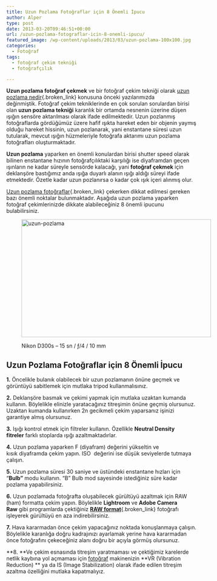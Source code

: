 ```yaml
---
title: Uzun Pozlama Fotoğraflar için 8 Önemli İpucu
author: Alper
type: post
date: 2013-03-20T09:46:51+00:00
url: /uzun-pozlama-fotograflar-icin-8-onemli-ipucu/
featured_image: /wp-content/uploads/2013/03/uzun-pozlama-100x100.jpg
categories:
  - Fotoğraf
tags:
  - fotoğraf çekim tekniği
  - fotoğrafçılık

---
```

**Uzun pozlama fotoğraf çekmek** ve bir fotoğraf çekim tekniği olarak [uzun pozlama nedir][1]{.broken_link} konusuna önceki yazılarımızda değinmiştik. Fotoğraf çekim tekniklerinde en çok sorulan sorulardan birisi olan **uzun pozlama tekniği** karanlık bir ortamda nesnenin üzerine düşen ışığın sensöre aktarılması olarak ifade edilmektedir. Uzun pozlanmış fotoğraflarda gördüğümüz üzere hafif ışıkta hareket eden bir objenin yaymış olduğu hareket hissinin, uzun pozlanarak, yani enstantane süresi uzun tutularak, mevcut ışığın hüzmeleriyle fotoğrafa aktarımı uzun pozlama fotoğrafları oluşturmaktadır.

**Uzun pozlama** yaparken en önemli konulardan birisi shutter speed olarak bilinen enstantane hızının fotoğrafçılıktaki karşılığı ise diyaframdan geçen ışınların ne kadar süreyle sensörde kalacağı, yani **fotoğraf çekmek** için deklanşöre bastığımız anda ışığa duyarlı alanın ışığı aldığı süreyi ifade etmektedir. Özetle kadar uzun pozlanırsa o kadar çok ışık içeri alınmış olur.

[Uzun pozlama fotoğraflar][2]{.broken_link} çekerken dikkat edilmesi gereken bazı önemli noktalar bulunmaktadır. Aşağıda uzun pozlama yaparken fotoğraf çekimlerinizde dikkate alabileceğiniz 8 önemli ipucunu bulabilirsiniz.<figure id="attachment_13581" aria-describedby="caption-attachment-13581" style="width: 500px" class="wp-caption aligncenter">

<img class="size-full wp-image-13581" alt="uzun-pozlama" src="https://www.murekkep.org/wp-content/uploads/2013/03/uzun-pozlama.jpg" width="500" height="311" srcset="https://www.murekkep.org/wp-content/uploads/2013/03/uzun-pozlama.jpg 500w, https://www.murekkep.org/wp-content/uploads/2013/03/uzun-pozlama-400x248.jpg 400w, https://www.murekkep.org/wp-content/uploads/2013/03/uzun-pozlama-50x31.jpg 50w, https://www.murekkep.org/wp-content/uploads/2013/03/uzun-pozlama-125x77.jpg 125w, https://www.murekkep.org/wp-content/uploads/2013/03/uzun-pozlama-300x186.jpg 300w, https://www.murekkep.org/wp-content/uploads/2013/03/uzun-pozlama-490x305.jpg 490w" sizes="(max-width: 500px) 100vw, 500px" /> <figcaption id="caption-attachment-13581" class="wp-caption-text">Nikon D300s &#8211; 15 sn / ƒ/4 / 10 mm</figcaption></figure> 

## Uzun Pozlama Fotoğraflar için 8 Önemli İpucu

**1.** Öncelikle bulanık olabilecek bir uzun pozlamanın önüne geçmek ve görüntüyü sabitlemek için mutlaka tripod kullanmalısınız.

**2.** Deklanşöre basmak ve çekimi yapmak için mutlaka uzaktan kumanda kullanın. Böylelikle elinizle yaratacağınız titreşimin önüne geçmiş olursunuz. Uzaktan kumanda kullanırken 2n gecikmeli çekim yaparsanız işinizi garantiye almış olursunuz.

**3.** Işığı kontrol etmek için filtreler kullanın. Özellikle **Neutral Density fitreler** farklı stoplarda ışığı azaltmaktadırlar.

**4.** Uzun pozlama yaparken F (diyafram) değerini yükseltin ve kısık diyaframda çekim yapın. ISO  değerini ise düşük seviyelerde tutmaya çalışın.

**5.** Uzun pozlama süresi 30 saniye ve üstündeki enstantane hızları için “**Bulb”** modu kullanın. “B” Bulb mod sayesinde istediğiniz süre kadar pozlama yapabilirsiniz.

**6.** Uzun pozlamada fotoğrafta oluşabilecek gürültüyü azaltmak için RAW (ham) formatta çekim yapın. Böylelikle **Lightroom** ve **Adobe Camera Raw** gibi programlarda çektiğiniz [**RAW format**][3]{.broken_link} fotoğrafı işleyerek gürültüyü en aza indirebilirsiniz.

**7.** Hava kararmadan önce çekim yapacağınız noktada konuşlanmaya çalışın. Böylelikle karanlığa doğru kadrajınızı ayarlamak yerine hava kararmadan önce fotoğrafını çekeceğiniz alanı doğru bir açıyla görmüş olursunuz.

**8. **Ve çekim esnasında titreşim yaratmaması ve çektiğimiz karelerde netlik kaybına yol açmaması için [fotoğraf][4] makinenizin **VR (Vibration Reduction) ** ya da IS (Image Stabilization) olarak ifade edilen titreşim azaltma özelliğini mutlaka kapatmalıyız.

 [1]: https://www.murekkep.org/uzun-pozlama-nedir-uzun-pozlama-nasil-yapilir-12785 "uzun pozlama nedir"
 [2]: https://www.murekkep.org/uzun-pozlama-fotograflara-50-mukemmel-ornek-13477 "uzun pozlama fotoğraflar"
 [3]: https://www.murekkep.org/raw-nedir-ne-degildir-9587 "RAW Nedir Ne Değildir?"
 [4]: https://www.murekkep.org/fotograf "fotoğraf dünyası"